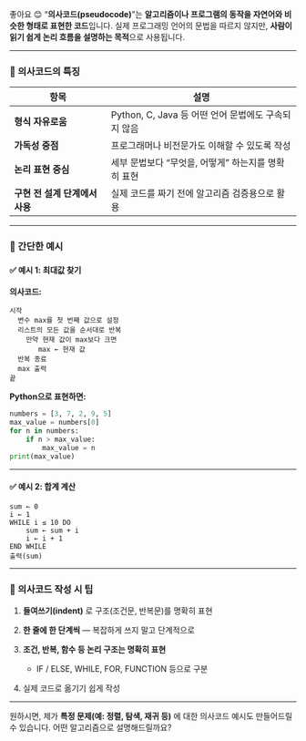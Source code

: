 좋아요 😊
“**의사코드(pseudocode)**”는 **알고리즘이나 프로그램의 동작을 자연어와 비슷한 형태로 표현한 코드**입니다.
실제 프로그래밍 언어의 문법을 따르지 않지만, **사람이 읽기 쉽게 논리 흐름을 설명하는 목적**으로 사용됩니다.

---

### 🔹 의사코드의 특징

| 항목                  | 설명                                   |
| ------------------- | ------------------------------------ |
| **형식 자유로움**         | Python, C, Java 등 어떤 언어 문법에도 구속되지 않음 |
| **가독성 중점**          | 프로그래머나 비전문가도 이해할 수 있도록 작성            |
| **논리 표현 중심**        | 세부 문법보다 “무엇을, 어떻게” 하는지를 명확히 표현       |
| **구현 전 설계 단계에서 사용** | 실제 코드를 짜기 전에 알고리즘 검증용으로 활용           |

---

### 🔹 간단한 예시

#### ✅ 예시 1: 최대값 찾기

**의사코드:**

```
시작
  변수 max를 첫 번째 값으로 설정
  리스트의 모든 값을 순서대로 반복
    만약 현재 값이 max보다 크면
       max ← 현재 값
  반복 종료
  max 출력
끝
```

**Python으로 표현하면:**

```python
numbers = [3, 7, 2, 9, 5]
max_value = numbers[0]
for n in numbers:
    if n > max_value:
        max_value = n
print(max_value)
```

---

#### ✅ 예시 2: 합계 계산

```
sum ← 0
i ← 1
WHILE i ≤ 10 DO
    sum ← sum + i
    i ← i + 1
END WHILE
출력(sum)
```

---

### 🔹 의사코드 작성 시 팁

1. **들여쓰기(indent)** 로 구조(조건문, 반복문)를 명확히 표현
2. **한 줄에 한 단계씩** — 복잡하게 쓰지 말고 단계적으로
3. **조건, 반복, 함수 등 논리 구조는 명확히 표현**

   * IF / ELSE, WHILE, FOR, FUNCTION 등으로 구분
4. 실제 코드로 옮기기 쉽게 작성

---

원하시면, 제가 **특정 문제(예: 정렬, 탐색, 재귀 등)** 에 대한 의사코드 예시도 만들어드릴 수 있습니다.
어떤 알고리즘으로 설명해드릴까요?

